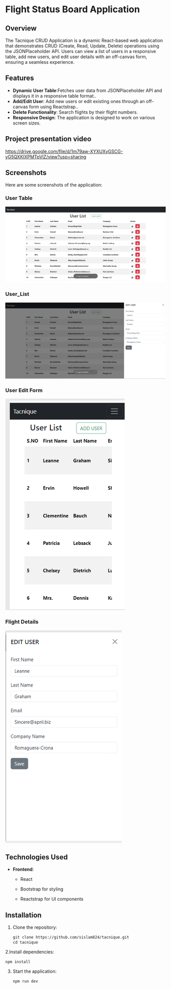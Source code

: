 # Flight Status Board Application

## Overview

The Tacnique CRUD Application is a dynamic React-based web application that demonstrates CRUD (Create, Read, Update, Delete) operations using the JSONPlaceholder API. Users can view a list of users in a responsive table, add new users, and edit user details with an off-canvas form, ensuring a seamless experience.

## Features

- **Dynamic User Table**:Fetches user data from JSONPlaceholder API and displays it in a responsive table format..
- **Add/Edit User**: Add new users or edit existing ones through an off-canvas form using Reactstrap..
- **Delete Functionality**: Search flights by their flight numbers.
- **Responsive Design**: The application is designed to work on various screen sizes.

## Project presentation video

https://drive.google.com/file/d/1m79aw-XYXUXyGSCG-yG5QXKIXPMTpVlZ/view?usp=sharing

## Screenshots

Here are some screenshots of the application:

### User Table

![User_list](<src/assets/Screenshot%20(3517).png>)

### User_List

![Edit-form](<src/assets/Screenshot%20(3518).png>)

### User Edit Form

![Mobile-view](<src/assets/Screenshot%20(3519).png>)

### Flight Details

![Mobile-view](<src/assets/Screenshot%20(3520).png>)

## Technologies Used

- **Frontend**:

  - React

  - Bootstrap for styling
  - Reactstrap for UI components

## Installation

1. Clone the repository:

   ```
   git clone https://github.com/sislam824/tacnique.git
   cd tacnique

   ```

2.Install dependencies:

```
npm install

```

3. Start the application:

   ```
   npm run dev

   ```
